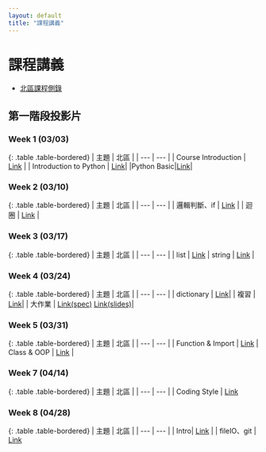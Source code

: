 ```yaml
---
layout: default
title: "課程講義"
---
```

# 課程講義

- [北區課程側錄](https://www.youtube.com/playlist?list=PLp5kjMAmhp-8PCN9Aqh1HQN_FNcd3NYl9)

## 第一階段投影片

### Week 1 (03/03)

{: .table .table-bordered}
| 主題 | 北區 |
| --- | --- |
| Course Introduction | [Link](https://drive.google.com/file/d/1k6zhqxDlFkgUwoOFHGzRpfJ7XOo1In4c/view?usp=sharing) |
| Introduction to Python | [Link](https://www.canva.com/design/DAF-R9rylBE/GF-g89Pxi2rMljVcUbcH9g/view?utm_content=DAF-R9rylBE&utm_campaign=designshare&utm_medium=link&utm_source=editor)|
|Python Basic|[Link](https://hackmd.io/@VLvbo_-_QjqwJnUcuKdxSQ/S1h5tfc3T#/)|

### Week 2 (03/10)

{: .table .table-bordered}
| 主題 | 北區 |
| --- | --- |
| 邏輯判斷、if | [Link](https://docs.google.com/presentation/d/1Na8_-UwhAiXk8KrPRxkh4rO9YDE03Ra2iy_jCfxVKuA/edit?usp=sharing) |
| 迴圈 | [Link](https://drive.google.com/file/d/1jXdN-vTeIwsCsouMqE2gzyF0hlo4VTiE/view?usp=drive_link) |

### Week 3 (03/17)

{: .table .table-bordered}
| 主題 | 北區 |
| --- | --- |
| list | [Link](https://hackmd.io/@VLvbo_-_QjqwJnUcuKdxSQ/SJ-lEHJAa#/)
| string | [Link](https://docs.google.com/presentation/d/17FgMddy7Rs4BBLltV1O2X-yln4xfPF8QxY93dVpx-Es/edit?usp=sharing) |

### Week 4 (03/24)

{: .table .table-bordered}
| 主題 | 北區 |
| --- | --- |
| dictionary | [Link](https://drive.google.com/file/d/1L87_eVlYXFo2ybbQN79xOboPXEcs8Lcv/view?usp=sharing)|
| 複習 | [Link](https://drive.google.com/file/d/1lhj3YwVQQ3E_cC1dIrkiDp9rmUmr3chj/view?usp=drive_link)|
| 大作業 | [Link(spec)](https://hackmd.io/@poo/rytyawJTp) [Link(slides)](https://www.canva.com/design/DAFzpVtnHFY/3cAeQmeAO31-h6FbVXdmyA/view?utm_content=DAFzpVtnHFY&utm_campaign=designshare&utm_medium=link&utm_source=editor)|

### Week 5 (03/31)

{: .table .table-bordered}
| 主題 | 北區 |
| --- | --- |
| Function & Import | [Link](https://drive.google.com/file/d/18kyJvFUUAWle5NnfwUXhAZom42yxtE8_/view?usp=sharing)
| Class & OOP | [Link](https://drive.google.com/file/d/1zDcPqTxT0clAzELNG78nJNhtlM99c-2m/view?usp=sharing) |

### Week 7 (04/14)

{: .table .table-bordered}
| 主題 | 北區 |
| --- | --- |
| Coding Style | [Link](https://drive.google.com/file/d/121tBmK85xCnaTj0dmD0PpVSKoIoMbW8W/view?usp=drive_link)

### Week 8 (04/28)

{: .table .table-bordered}
| 主題 | 北區 |
| --- | --- |
| Intro| [Link](https://drive.google.com/file/d/1oTUwMEnWPmwIL3FM3yl6dCnqBJEJYkmi/view?usp=drive_link) |
| fileIO、git | [Link](https://docs.google.com/presentation/d/1X1uqxsrko65y5UyReWjJJMgAWNw7-sigMPYr5t7eU68/edit?usp=sharing)

